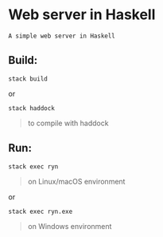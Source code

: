 # Web server in Haskell
    A simple web server in Haskell

## Build:

```
stack build
```
or
```
stack haddock
```
> to compile with haddock

## Run:
```
stack exec ryn
```
> on Linux/macOS environment

or
```
stack exec ryn.exe
```
> on Windows environment

